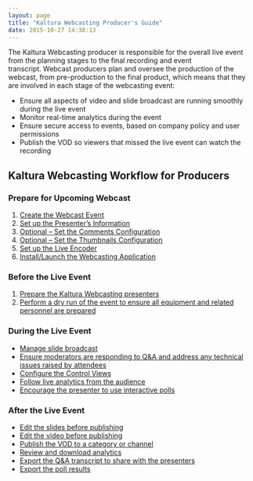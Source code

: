 ```yaml
---
layout: page
title: "Kaltura Webcasting Producer's Guide"
date: 2015-10-27 14:38:13
---
```


<p>
    <span class="toc-item-body" data-outline="1"></span>
  </p>
  
  <p>
    The Kaltura Webcasting producer is responsible for the overall live event from the planning stages to the final recording and event transcript. Webcast producers plan and oversee the production of the webcast, from pre-production to the final product, which means that they are involved in each stage of the webcasting event:
  </p>
  
  <ul>
    <li>
      Ensure all aspects of video and slide broadcast are running smoothly during the live event
    </li>
    <li>
      Monitor real-time analytics during the event
    </li>
    <li>
      Ensure secure access to events, based on company policy and user permissions
    </li>
    <li>
      Publish the VOD so viewers that missed the live event can watch the recording
    </li>
  </ul>
  
  <h2>
    <a name="workflow"></a>Kaltura Webcasting Workflow for Producers
  </h2>
  
  <h3>
    Prepare for Upcoming Webcast
  </h3>
  
  <ol>
    <li>
      <a href="http://knowledge.kaltura.com/node/1540" target="_blank">Create the Webcast Event</a>
    </li>
    <li>
      <a href="http://knowledge.kaltura.com/node/1547" target="_blank">Set up the Presenter’s Information</a>
    </li>
    <li>
      <a href="http://knowledge.kaltura.com/node/1618" target="_blank">Optional – Set the Comments Configuration</a>
    </li>
    <li>
      <a href="http://knowledge.kaltura.com/node/1549" target="_blank">Optional – Set the Thumbnails Configuration</a>
    </li>
    <li>
      <a href="http://knowledge.kaltura.com/node/1551" target="_blank">Set up the Live Encoder</a>
    </li>
    <li>
      <a href="http://knowledge.kaltura.com/node/1548" target="_blank">Install/Launch the Webcasting Application</a>
    </li>
  </ol>
  
  <h3>
    Before the Live Event
  </h3>
  
  <ol>
    <li>
      <a href="http://knowledge.kaltura.com/node/1566" target="_blank">Prepare the Kaltura Webcasting presenters</a>
    </li>
    <li>
      <a href="http://knowledge.kaltura.com/preparing-webcasting-event" target="_blank">Perform a dry run of the event to ensure all equipment and related personnel are prepared</a>
    </li>
  </ol>
  
  <h3>
    During the Live Event
  </h3>
  
  <ul>
    <li>
      <a href="http://knowledge.kaltura.com/node/1584" target="_blank">Manage slide broadcast</a>
    </li>
    <li>
      <a href="http://knowledge.kaltura.com/node/1586" target="_blank">Ensure moderators are responding to Q&A and address any technical issues raised by attendees</a>
    </li>
    <li>
      <a href="http://knowledge.kaltura.com/node/1688" target="_blank">Configure the Control Views</a>
    </li>
    <li>
      <a href="http://knowledge.kaltura.com/node/1600" target="_blank">Follow live analytics from the audience</a>
    </li>
    <li>
      <a href="https://knowledge.kaltura.com/node/1767" target="_blank">Encourage the presenter to use interactive polls</a>
    </li>
  </ul>
  
  <h3>
    After the Live Event
  </h3>
  
  <ul>
    <li>
      <a href="http://knowledge.kaltura.com/node/1570" target="_blank">Edit the slides before publishing</a>
    </li>
    <li>
      <a href="http://knowledge.kaltura.com/node/1633" target="_blank">Edit the video before publishing</a>
    </li>
    <li>
      <a href="http://knowledge.kaltura.com/node/1627" target="_blank">Publish the VOD to a category or channel</a>
    </li>
    <li>
      <a href="http://knowledge.kaltura.com/node/1354" target="_blank">Review and download analytics</a>
    </li>
    <li>
      <a href="http://knowledge.kaltura.com/node/1622" target="_blank">Export the Q&A transcript to share with the presenters</a>
    </li>
    <li>
      <a href="https://knowledge.kaltura.com/node/1767" target="_blank">Export the poll results</a>
    </li>
  </ul>
  
  <p>
    <span style="font-weight: bold;"> </span>
  </p>